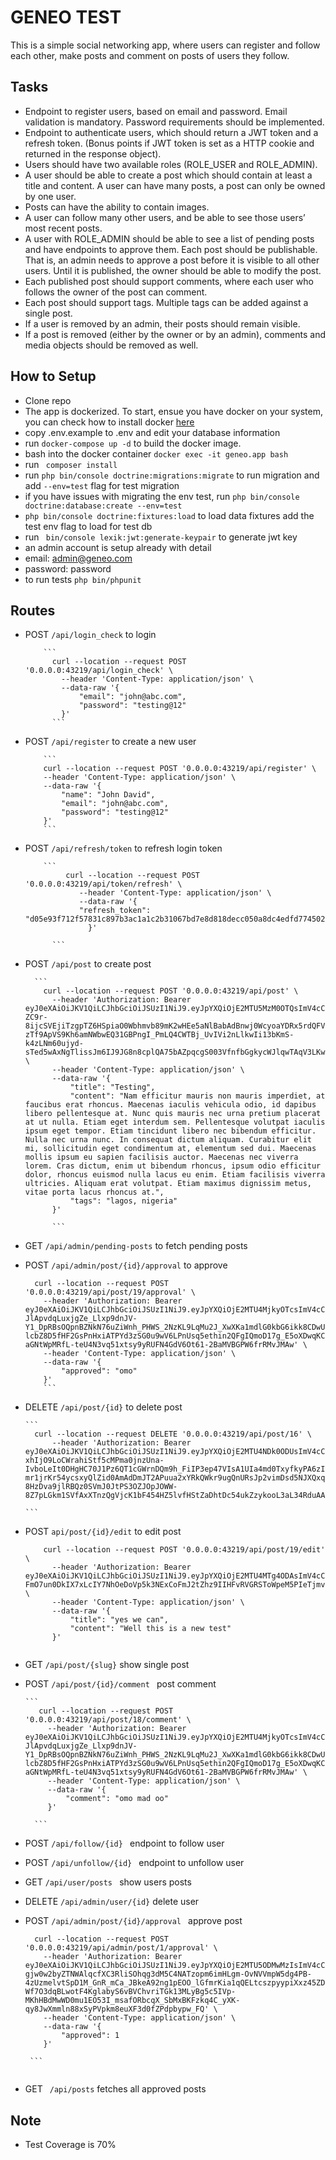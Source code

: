 # GENEO TEST

 This is a simple social networking app, where users can register and follow each other, make posts and comment on posts of users they follow.
 
## Tasks
  
  - Endpoint to register users, based on email and password. Email validation is mandatory. Password requirements should be implemented.
  - Endpoint to authenticate users, which should return a JWT token and a refresh token. (Bonus points if JWT token is set as a HTTP cookie and returned in the response object).
  - Users should have two available roles (ROLE_USER and ROLE_ADMIN).
  - A user should be able to create a post which should contain at least a title and content. A user can have many posts, a post can only be owned by one user.
  - Posts can have the ability to contain images.
  - A user can follow many other users, and be able to see those users’ most recent posts.
  - A user with ROLE_ADMIN should be able to see a list of pending posts and have endpoints to approve them. Each post should be publishable. That is, an admin needs to approve a post before it is visible to all other users. Until it is published, the owner should be able to modify the post.
  - Each published post should support comments, where each user who follows the owner of the post can comment.
  - Each post should support tags. Multiple tags can be added against a single post.
  - If a user is removed by an admin, their posts should remain visible.
  - If a post is removed (either by the owner or by an admin), comments and media objects should be removed as well.


## How to Setup
  
  - Clone repo
  - The app is dockerized. To start, ensue you have docker on your system, you can check how to install docker <a href="https://docs.docker.com/get-docker/">here</a> 
  - copy .env.example to .env and edit your database information
  - run ```docker-compose up -d``` to build the docker image.
  - bash into the docker container ```docker exec -it geneo.app bash```
  - run ``` composer install```
  - run ```php bin/console doctrine:migrations:migrate``` to run migration and add ```--env=test``` flag for test migration
  - if you have issues with migrating the env test, run ```php bin/console doctrine:database:create --env=test```
  - ```php bin/console doctrine:fixtures:load``` to load data fixtures add the test env flag to load for test db
  - run ``` bin/console lexik:jwt:generate-keypair``` to generate jwt key
  - an admin account is setup already with detail
  - email: admin@geneo.com
  - password: password
  - to run tests ```php bin/phpunit```

## Routes

  - POST ```/api/login_check``` to login
       
            ```
              curl --location --request POST '0.0.0.0:43219/api/login_check' \
                --header 'Content-Type: application/json' \
                --data-raw '{
                    "email": "john@abc.com",
                    "password": "testing@12"
                }'
              ```
  - POST ```/api/register``` to create a new user 
      
            ```
            curl --location --request POST '0.0.0.0:43219/api/register' \
            --header 'Content-Type: application/json' \
            --data-raw '{
                "name": "John David",
                "email": "john@abc.com",
                "password": "testing@12"
            }'
            ```
  - POST ```/api/refresh/token``` to refresh login token
       
            ```
                 curl --location --request POST '0.0.0.0:43219/api/token/refresh' \
                    --header 'Content-Type: application/json' \
                    --data-raw '{
                    "refresh_token":                    "d05e93f712f57831c897b3ac1a1c2b31067bd7e8d818decc050a8dc4edfd7745021d83e690ecf3b0ed0741e6e99441149dd1d3d5ea086fb3f85a42e9c0c97981"
                      }'
                      
              ```
              
  - POST ```/api/post``` to create post
      
          ```
            curl --location --request POST '0.0.0.0:43219/api/post' \
              --header 'Authorization: Bearer eyJ0eXAiOiJKV1QiLCJhbGciOiJSUzI1NiJ9.eyJpYXQiOjE2MTU5MzM0OTQsImV4cCI6MTYxNTkzNzA5NCwicm9sZXMiOlsiUk9MRV9VU0VSIl0sInVzZXJuYW1lIjoiam9obkBhYmMuY29tIn0.CpTFWbqr4ECJFxpWLoz4GIbon_MjEIkFQq0RP9ic1Vyvx5qo-ZC9r-8ijcSVEjiTzgpTZ6HSpiaO0Wbhmvb89mK2wHEe5aNlBabAdBnwj0WcyoaYDRx5rdQFV4_T1hjKcYdwnwAzSxnFN3K4X6bjiNwqLWEtv3qcdQM-zTf9ApVS9Kh6amNWbwEQ31GBPngI_PmLQ4CWTBj_UvIVi2nLlkwIi13bKmS-k4zLNm60ujyd-sTed5wAxNgTlissJm6IJ9JG8n8cplQA75bAZpqcgS003VfnfbGgkycWJlqwTAqV3LKwfzO2N03gcbgVkYMYedL14lxcffRoYGPU1UvD1Q' \
              --header 'Content-Type: application/json' \
              --data-raw '{
                  "title": "Testing",
                  "content": "Nam efficitur mauris non mauris imperdiet, at faucibus erat rhoncus. Maecenas iaculis vehicula odio, id dapibus libero pellentesque at. Nunc quis mauris nec urna pretium placerat at ut nulla. Etiam eget interdum sem. Pellentesque volutpat iaculis ipsum eget tempor. Etiam tincidunt libero nec bibendum efficitur. Nulla nec urna nunc. In consequat dictum aliquam. Curabitur elit mi, sollicitudin eget condimentum at, elementum sed dui. Maecenas mollis ipsum eu sapien facilisis auctor. Maecenas nec viverra lorem. Cras dictum, enim ut bibendum rhoncus, ipsum odio efficitur dolor, rhoncus euismod nulla lacus eu enim. Etiam facilisis viverra ultricies. Aliquam erat volutpat. Etiam maximus dignissim metus, vitae porta lacus rhoncus at.",
                  "tags": "lagos, nigeria"
              }'
              
              ```
  - GET ```/api/admin/pending-posts``` to fetch pending posts
  - POST ```/api/admin/post/{id}/approval``` to approve 
      
      ```
        curl --location --request POST '0.0.0.0:43219/api/post/19/approval' \
          --header 'Authorization: Bearer eyJ0eXAiOiJKV1QiLCJhbGciOiJSUzI1NiJ9.eyJpYXQiOjE2MTU4MjkyOTcsImV4cCI6MTYxNTgzMjg5Nywicm9sZXMiOlsiUk9MRV9VU0VSIiwiUk9MRV9BRE1JTiJdLCJ1c2VybmFtZSI6Imljbndha2FubWErMTNAZ21haWwuY29tIn0.nl0HcaVH0a-JlApvdqLuxjgZe_Llxp9dnJV-Y1_DpRBsOQpnBZNkN76uZiWnh_PHWS_2NzKL9LqMu2J_XwXKa1mdlG0kbG6ikk8CDwU0NN_KSIA34Md7ZPL7wlTiDIKUyos6bWSvjj1heiSNlYcGwY28EBXSzX1PjUzO9e85W5tpSkk-lcbZ8D5fHF2GsPnHxiATPYd3zSG0u9wV6LPnUsq5ethin2QFgIQmoD17g_E5oXDwqKCbXRiI7d4XmNDGQy9PaHXJuzJS3I6665RRiCETE-aGNtWpMRfL-teU4N3vq51xtsy9yRUFN4GdV6Ot61-2BaMVBGPW6frRMvJMAw' \
          --header 'Content-Type: application/json' \
          --data-raw '{
              "approved": "omo"
          }'
          ```

  - DELETE ```/api/post/{id}``` to delete post
    
        ```
          curl --location --request DELETE '0.0.0.0:43219/api/post/16' \
              --header 'Authorization: Bearer eyJ0eXAiOiJKV1QiLCJhbGciOiJSUzI1NiJ9.eyJpYXQiOjE2MTU4NDk0ODUsImV4cCI6MTYxNTg1MzA4NSwicm9sZXMiOlsiUk9MRV9VU0VSIl0sInVzZXJuYW1lIjoiaWNud2FrYW5tYSsxMkBnbWFpbC5jb20ifQ.d2Y13qEr_sQ3ID3xBTYnM4-xhIjO9LoCWrahiStf5cMPma0jnzUna-IvboLeIt0DHgHC70J1Pz6QT1cGWrnDQm9h_FiIP3ep47VIsA1UIa4md0TxyfkyPA6zIl01oEuJ_oz0E_-mr1jrKr54ycsxyQlZid0AmAdDmJT2APuua2xYRkQWkr9ugQnURsJp2vimDsd5NJXQxqeOzalPCE-8HzDva9jlRBQz0SVmJ0JtPS3OZJOpJOWW-8Z7pLGkm1SVfAxXTnzQgVjcK1bF454HZ5lvfHStZaDhtDc54ukZzykooL3aL34RduAAcpWZfi0XtAcGkCmVtM45yO_wHPPOYg'
    
        ```

  - POST ```api/post/{id}/edit``` to edit post
  
      ``` 
          curl --location --request POST '0.0.0.0:43219/api/post/19/edit' \
            --header 'Authorization: Bearer eyJ0eXAiOiJKV1QiLCJhbGciOiJSUzI1NiJ9.eyJpYXQiOjE2MTU4MTg4ODAsImV4cCI6MTYxNTgyMjQ4MCwicm9sZXMiOlsiUk9MRV9VU0VSIl0sInVzZXJuYW1lIjoiaWNud2FrYW5tYSsxM0BnbWFpbC5jb20ifQ.gyBDmCyxU3s6fIWjEyYD0l04FQoM6bmN_ukyd1T7x9p4pDNfblqOlx1P5FiUcE_kav2CEaHjgXnfC8UDLeJD43xawfgdm2i_WxdaT9am3tpmSZHjebk-FmO7un0DkIX7xLcIY7NhOeDoVp5k3NExCoFmJ2tZhz9IIHFvRVGRSToWpeM5PIeTjmvPRrlqDCyLJK1EMAB4O6lM63PIDMXrhT_DhgQ6LinpCqBWIpgrG6EBjEYZSVMD_vX1NyjgaTlpg82wegx4wa5o9ib1RKuVaLX9YM0Dkejzj5mQRxmo1GTj4OwVLYEwC9sIh2SavWwXywh3s__gUIXVkCknTKQRcg' \
            --header 'Content-Type: application/json' \
            --data-raw '{
                "title": "yes we can",
                "content": "Well this is a new test"
            }'
            
       ```
       
   - GET ```/api/post/{slug}``` show single post
   - POST ```/api/post/{id}/comment ``` post comment 
         
         ```
            curl --location --request POST '0.0.0.0:43219/api/post/18/comment' \
              --header 'Authorization: Bearer eyJ0eXAiOiJKV1QiLCJhbGciOiJSUzI1NiJ9.eyJpYXQiOjE2MTU4MjkyOTcsImV4cCI6MTYxNTgzMjg5Nywicm9sZXMiOlsiUk9MRV9VU0VSIiwiUk9MRV9BRE1JTiJdLCJ1c2VybmFtZSI6Imljbndha2FubWErMTNAZ21haWwuY29tIn0.nl0HcaVH0a-JlApvdqLuxjgZe_Llxp9dnJV-Y1_DpRBsOQpnBZNkN76uZiWnh_PHWS_2NzKL9LqMu2J_XwXKa1mdlG0kbG6ikk8CDwU0NN_KSIA34Md7ZPL7wlTiDIKUyos6bWSvjj1heiSNlYcGwY28EBXSzX1PjUzO9e85W5tpSkk-lcbZ8D5fHF2GsPnHxiATPYd3zSG0u9wV6LPnUsq5ethin2QFgIQmoD17g_E5oXDwqKCbXRiI7d4XmNDGQy9PaHXJuzJS3I6665RRiCETE-aGNtWpMRfL-teU4N3vq51xtsy9yRUFN4GdV6Ot61-2BaMVBGPW6frRMvJMAw' \
              --header 'Content-Type: application/json' \
              --data-raw '{
                  "comment": "omo mad oo"
              }'
              
           ```
   - POST ```/api/follow/{id} ``` endpoint to follow user
   - POST ```/api/unfollow/{id} ``` endpoint to unfollow user
   - GET ```/api/user/posts ``` show users posts
   - DELETE ```/api/admin/user/{id}``` delete user
   - POST ```/api/admin/post/{id}/approval ``` approve post
    
        ```
          curl --location --request POST '0.0.0.0:43219/api/admin/post/1/approval' \
            --header 'Authorization: Bearer eyJ0eXAiOiJKV1QiLCJhbGciOiJSUzI1NiJ9.eyJpYXQiOjE2MTU5ODMwMzIsImV4cCI6MTYxNTk4NjYzMiwicm9sZXMiOlsiUk9MRV9VU0VSIl0sInVzZXJuYW1lIjoiam9obkBhYmMuY29tIn0.bTS5MEMSnz0Xjo64wgL7KTWB9lOFKGL0Xh6tmKEQj2-gjw0w2byZTNWAlqcfXC3RliSOhqg3dM5C4NATzopm6imHLgm-OvNVVmpW5dg4PB-4zUzmelvtSpD1M_GnR_mCa_JBkeA92ng1pEOO_lGfmrKia1qQELtcszpyypiXxz45ZDxwPHbbS8xW8buahvqL296RY91QAb2sWa-Wf7O3dqBLwotF4KglabyS6vBVChvriTGk13MLyBg5c5IVp-MKhHBdMwWD0mu1EO53I_msafORbcqX_SbMxBKFzkq4C_yXK-qy8JwXmmln88xSyPVpkm8euXF3d0fZPdpbypw_FQ' \
            --header 'Content-Type: application/json' \
            --data-raw '{
                "approved": 1
            }'
            
         ```
          
  - GET ``` /api/posts``` fetches all approved posts
  
  ## Note
  
   - Test Coverage is 70% 
 
